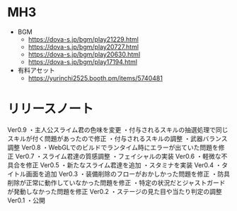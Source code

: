 # MH3


- BGM
    - https://dova-s.jp/bgm/play21229.html
    - https://dova-s.jp/bgm/play20727.html
    - https://dova-s.jp/bgm/play20630.html
    - https://dova-s.jp/bgm/play17194.html
- 有料アセット
    - https://yurinchi2525.booth.pm/items/5740481


# リリースノート
Ver0.9
・主人公スライム君の色味を変更
・付与されるスキルの抽選処理で同じスキルが付く問題があったので修正
・付与されるスキルの調整
・武器バランス調整
Ver0.8
・WebGLでのビルドでランタイム時にエラーが出ていた問題を修正
Ver0.7
・スライム君達の質感調整
・フェイシャルの実装
Ver0.6
・軽微な不具合を修正
Ver0.5
・新たなスライム君達を追加
・スタミナを実装
Ver0.4
・タイトル画面を追加
Ver0.3
・装備削除のフローがおかしかった問題を修正
・防具削除が正常に動作していなかった問題を修正
・特定の状況だとジャストガードが発動しなかった問題を修正
Ver0.2
・ステージの見た目や当たり判定の調整
Ver0.1
・公開